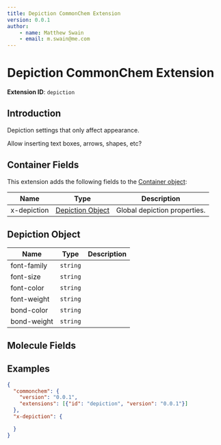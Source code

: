 ```yaml
---
title: Depiction CommonChem Extension
version: 0.0.1
author:
    - name: Matthew Swain
    - email: m.swain@me.com
---
```


# Depiction CommonChem Extension

**Extension ID**: `depiction`

## Introduction

Depiction settings that only affect appearance.

Allow inserting text boxes, arrows, shapes, etc?

## Container Fields

This extension adds the following fields to the [Container object](../../spec.md#container-object):

| Name        | Type                                   | Description                  |
|-------------|----------------------------------------|------------------------------|
| x-depiction | [Depiction  Object](#depiction-object) | Global depiction properties. |

## Depiction Object

| Name        | Type        | Description                 |
|-------------|-------------|-----------------------------|
| font-family | `string`    |                             |
| font-size   | `string`    |                             |
| font-color  | `string`    |                             |
| font-weight | `string`    |                             |
| bond-color  | `string`    |                             |
| bond-weight | `string`    |                             |

## Molecule Fields

## Examples

```json
{
  "commonchem": {
    "version": "0.0.1",
    "extensions": [{"id": "depiction", "version": "0.0.1"}]
  },
  "x-depiction": {

  }
}
```

